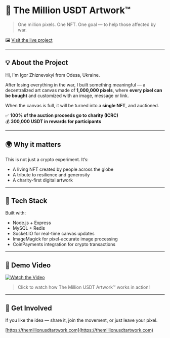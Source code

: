 # 🎨 The Million USDT Artwork™

> One million pixels. One NFT. One goal — to help those affected by war.

🖼️ [Visit the live project](https://themillionusdtartwork.com)

---

## 💡 About the Project

Hi, I'm Igor Zhiznevskyi from Odesa, Ukraine.

After losing everything in the war, I built something meaningful — a decentralized art canvas made of **1,000,000 pixels**, where **every pixel can be bought** and customized with an image, message or link.

When the canvas is full, it will be turned into a **single NFT**, and auctioned.

✅ **100% of the auction proceeds go to charity (ICRC)**  
💰 **300,000 USDT in rewards for participants**

---

## 🌍 Why it matters

This is not just a crypto experiment. It’s:

- A living NFT created by people across the globe
- A tribute to resilience and generosity
- A charity-first digital artwork

---

## 🧩 Tech Stack

Built with:

- Node.js + Express
- MySQL + Redis
- Socket.IO for real-time canvas updates
- ImageMagick for pixel-accurate image processing
- CoinPayments integration for crypto transactions

---

## 🎥 Demo Video

[![Watch the Video](https://img.youtube.com/vi/8H81-wqoGlM/hqdefault.jpg)](https://www.youtube.com/watch?v=8H81-wqoGlM)

> Click to watch how The Million USDT Artwork™ works in action!

---

## 🤝 Get Involved

If you like the idea — share it, join the movement, or just leave your pixel.

[https://themillionusdtartwork.com](https://themillionusdtartwork.com)
